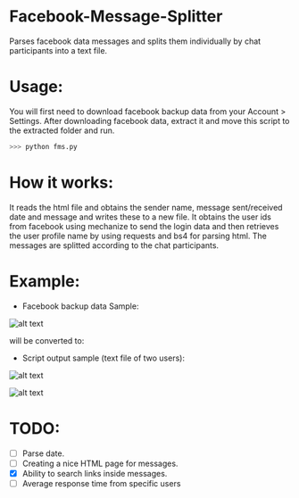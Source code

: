 # Facebook-Message-Splitter

Parses facebook data messages and splits them individually by chat participants into a text file.

# Usage:

You will first need to download facebook backup data from your Account > Settings. After downloading facebook data, extract it and move this script to the extracted folder and run.
```python
>>> python fms.py
```
# How it works:

It reads the html file and obtains the sender name, message sent/received date and message and writes these to a new file. It obtains the user ids from facebook using mechanize to send the login data and then retrieves the user profile name by using requests and bs4 for parsing html. The messages are splitted according to the chat participants.

# Example:

- Facebook backup data Sample:

![alt text](http://i.imgur.com/PNcPIjg.png)

will be converted to:

- Script output sample (text file of two users):

![alt text](http://i.imgur.com/h2VNIOi.png)

![alt text](http://i.imgur.com/wzqACun.png)

# TODO:

- [ ] Parse date.
- [ ] Creating a nice HTML page for messages.
- [X] Ability to search links inside messages.
- [ ] Average response time from specific users
